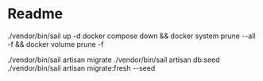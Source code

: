 # Readme

./vendor/bin/sail up -d
docker compose down && docker system prune --all -f && docker volume prune -f

./vendor/bin/sail artisan migrate
./vendor/bin/sail artisan db:seed
./vendor/bin/sail artisan migrate:fresh --seed